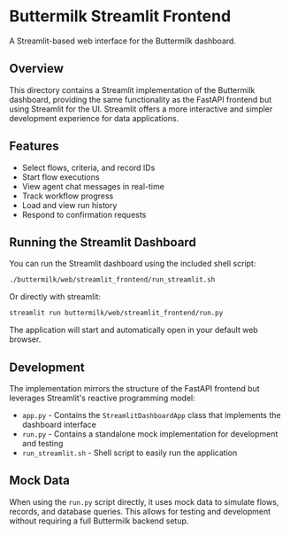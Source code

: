 # Buttermilk Streamlit Frontend

A Streamlit-based web interface for the Buttermilk dashboard.

## Overview

This directory contains a Streamlit implementation of the Buttermilk dashboard, providing the same functionality as the FastAPI frontend but using Streamlit for the UI. Streamlit offers a more interactive and simpler development experience for data applications.

## Features

- Select flows, criteria, and record IDs
- Start flow executions
- View agent chat messages in real-time
- Track workflow progress
- Load and view run history
- Respond to confirmation requests

## Running the Streamlit Dashboard

You can run the Streamlit dashboard using the included shell script:

```bash
./buttermilk/web/streamlit_frontend/run_streamlit.sh
```

Or directly with streamlit:

```bash
streamlit run buttermilk/web/streamlit_frontend/run.py
```

The application will start and automatically open in your default web browser.

## Development

The implementation mirrors the structure of the FastAPI frontend but leverages Streamlit's reactive programming model:

- `app.py` - Contains the `StreamlitDashboardApp` class that implements the dashboard interface
- `run.py` - Contains a standalone mock implementation for development and testing
- `run_streamlit.sh` - Shell script to easily run the application

## Mock Data

When using the `run.py` script directly, it uses mock data to simulate flows, records, and database queries. This allows for testing and development without requiring a full Buttermilk backend setup.
